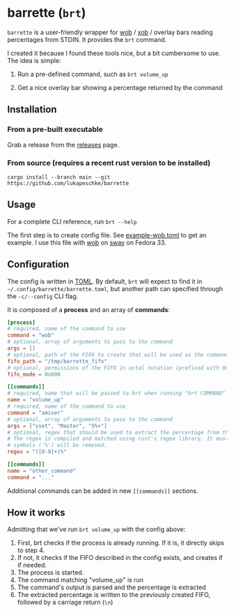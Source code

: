 # barrette (`brt`)

``barrette`` is a user-friendly wrapper for [wob](https://github.com/francma/wob) /
[xob](https://github.com/florentc/xob) / overlay bars reading percentages from STDIN. It provides the `brt`
command.

I created it because I found these tools nice, but a bit cumbersome to use. The idea is simple:

1. Run a pre-defined command, such as `brt volume_up`

2. Get a nice overlay bar showing a percentage returned by the command

## Installation

### From a pre-built executable

Grab a release from the [releases](https://github.com/lukapeschke/barrette/releases) page.

### From source (requires a recent rust version to be installed)

```
cargo install --branch main --git https://github.com/lukapeschke/barrette
```

## Usage

For a complete CLI reference, run `brt --help`

The first step is to create config file. See [example-wob.toml](https://github.com/lukapeschke/barrette/blob/main/example-wob.toml) to get an example. I use this file with [wob](https://github.com/francma/wob)
on [sway](https://github.com/swaywm/sway) on Fedora 33.

## Configuration

The config is written in [TOML](https://toml.io). By default, `brt` will expect to find it in
`~/.config/barrette/barrette.toml`, but another path can specified through the `-c/--config` CLI flag.

It is composed of a **process** and an array of **commands**:

```toml
[process]
# required, name of the command to use
command = "wob"
# optional, array of arguments to pass to the command
args = []
# optional, path of the FIFO to create that will be used as the command's STDIN. Defaults to "/tmp/barrette_fifo"
fifo_path = "/tmp/barrette_fifo"
# optional, permissions of the FIFO in octal notation (prefixed with 0o)
fifo_mode = 0o600

[[commands]]
# required, name that will be passed to brt when running "brt COMMAND"
name = "volume_up"
# required, name of the command to use
command = "amixer"
# optional, array of arguments to pass to the command
args = ["sset", "Master", "5%+"]
# optional, regex that should be used to extract the percentage from the command's output. Defaults to "([0-9]+)%".
# The regex is compiled and matched using rust's regex library. It must include one unnamed capture group. Percentage
# symbols ('%') will be removed.
regex = "([0-9]+)%"

[[commands]]
name = "other_command"
command = "..."
```

Additional commands can be added in new `[[commands]]` sections.

## How it works

Admitting that we've run `brt volume_up` with the config above:

1. First, brt checks if the process is already running. If it is, it directly skips to step 4.
2. If not, it checks if the FIFO described in the config exists, and creates if if needed.
3. The process is started.
4. The command matching "volume_up" is run
5. The command's output is parsed and the percentage is extracted
6. The extracted percentage is written to the previously created FIFO, followed by a carriage return (`\n`)

